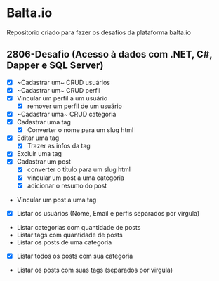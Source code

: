 # Balta.io

Repositorio criado para fazer os desafios da plataforma balta.io

## 2806-Desafio (Acesso à dados com .NET, C#, Dapper e SQL Server)

- [x] ~Cadastrar um~ CRUD usuários
- [x] ~Cadastrar um~ CRUD perfil
- [x] Vincular um perfil a um usuário
	- [x] remover um perfil de um usuário
- [x] ~Cadastrar uma~ CRUD categoria
- [x] Cadastrar uma tag
	- [x] Converter o nome para um slug html
- [x] Editar uma tag
  - [x] Trazer as infos da tag
- [x] Excluir uma tag
- [x] Cadastrar um post
	- [x] converter o titulo para um slug html
	- [x] vincular um post a uma categoria
	- [x] adicionar o resumo do post
- Vincular um post a uma tag
- [x] Listar os usuários (Nome, Email e perfis separados por virgula)
- Listar categorias com quantidade de posts
- Listar tags com quantidade de posts
- Listar os posts de uma categoria
- [x] Listar todos os posts com sua categoria								
- Listar os posts com suas tags (separados por virgula)
